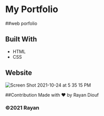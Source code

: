 # My Portfolio
##web porfolio
## Built With
* HTML
* CSS
## Website
![Screen Shot 2021-10-24 at 5 35 15 PM](https://user-images.githubusercontent.com/78246665/138613871-2df993ac-e702-4d78-9b03-45a3611ed862.png)

##Contribution
Made with :heart: by Rayan Diouf
### :copyright:2021 Rayan
